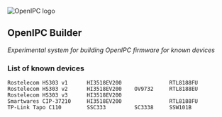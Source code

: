 ![OpenIPC logo][logo]

## OpenIPC Builder
_Experimental system for building OpenIPC firmware for known devices_


### List of known devices

```
Rostelecom HS303 v1      HI3518EV200               RTL8188FU
Rostelecom HS303 v2      HI3518EV200    OV9732     RTL8188EU
Rostelecom HS303 v3      HI3518EV200
Smartwares CIP-37210     HI3518EV200               RTL8188FU
TP-Link Tapo C110        SSC333         SC3338     SSW101B

```


[logo]: https://openipc.org/assets/openipc-logo-black.svg

